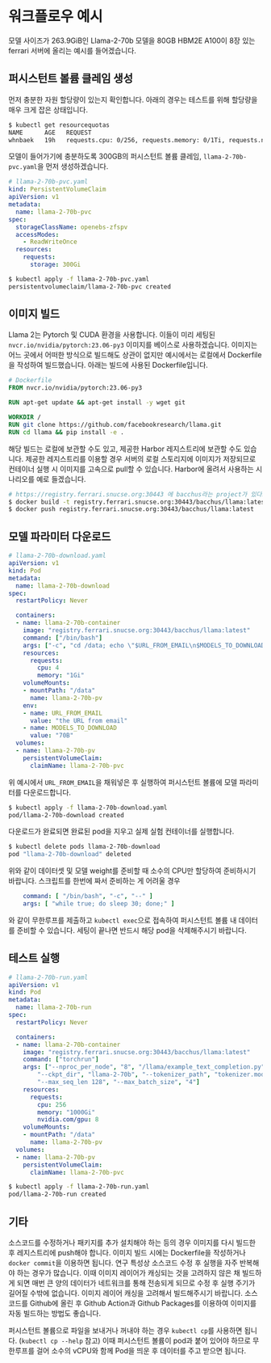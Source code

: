 # 워크플로우 예시

모델 사이즈가 263.9GiB인 Llama-2-70b 모델을 80GB HBM2E A100이 8장 있는 ferrari 서버에 올리는 예시를 들어겠습니다.

## 퍼시스턴트 볼륨 클레임 생성

먼저 충분한 자원 할당량이 있는지 확인합니다. 아래의 경우는 테스트를 위해 할당량을 매우 크게 잡은 상태입니다.

```sh
$ kubectl get resourcequotas
NAME      AGE   REQUEST
whnbaek   19h   requests.cpu: 0/256, requests.memory: 0/1Ti, requests.nvidia.com/gpu: 0/8, requests.storage: 0/1000Gi
```

모델이 들어가기에 충분하도록 300GB의 퍼시스턴트 볼륨 클레임, `llama-2-70b-pvc.yaml`을 먼저 생성하겠습니다.

```yaml
# llama-2-70b-pvc.yaml
kind: PersistentVolumeClaim
apiVersion: v1
metadata:
  name: llama-2-70b-pvc
spec:
  storageClassName: openebs-zfspv
  accessModes:
    - ReadWriteOnce
  resources:
    requests:
      storage: 300Gi
```

```sh
$ kubectl apply -f llama-2-70b-pvc.yaml
persistentvolumeclaim/llama-2-70b-pvc created
```

## 이미지 빌드

Llama 2는 Pytorch 및 CUDA 환경을 사용합니다. 이들이 미리 세팅된 `nvcr.io/nvidia/pytorch:23.06-py3` 이미지를 베이스로 사용하겠습니다. 이미지는 어느 곳에서 어떠한 방식으로 빌드해도 상관이 없지만 예시에서는 로컬에서 Dockerfile을 작성하여 빌드했습니다. 아래는 빌드에 사용된 Dockerfile입니다.

```dockerfile
# Dockerfile
FROM nvcr.io/nvidia/pytorch:23.06-py3

RUN apt-get update && apt-get install -y wget git

WORKDIR /
RUN git clone https://github.com/facebookresearch/llama.git
RUN cd llama && pip install -e .
```

해당 빌드는 로컬에 보관할 수도 있고, 제공한 Harbor 레지스트리에 보관할 수도 있습니다. 제공한 레지스트리를 이용할 경우 서버의 로컬 스토리지에 이미지가 저장되므로 컨테이너 실행 시 이미지를 고속으로 pull할 수 있습니다. Harbor에 올려서 사용하는 시나리오를 예로 들겠습니다.

```sh
# https://registry.ferrari.snucse.org:30443 에 bacchus라는 project가 있다고 가정
$ docker build -t registry.ferrari.snucse.org:30443/bacchus/llama:latest - < Dockerfile
$ docker push registry.ferrari.snucse.org:30443/bacchus/llama:latest
```

## 모델 파라미터 다운로드

```yaml
# llama-2-70b-download.yaml
apiVersion: v1
kind: Pod
metadata:
  name: llama-2-70b-download
spec:
  restartPolicy: Never

  containers:
  - name: llama-2-70b-container
    image: "registry.ferrari.snucse.org:30443/bacchus/llama:latest"
    command: ["/bin/bash"]
    args: ["-c", "cd /data; echo \"$URL_FROM_EMAIL\n$MODELS_TO_DOWNLOAD\" | /llama/download.sh;"]
    resources:
      requests:
        cpu: 4
        memory: "1Gi"
    volumeMounts:
    - mountPath: "/data"
      name: llama-2-70b-pv
    env:
    - name: URL_FROM_EMAIL
      value: "the URL from email"
    - name: MODELS_TO_DOWNLOAD
      value: "70B"
  volumes:
  - name: llama-2-70b-pv
    persistentVolumeClaim:
      claimName: llama-2-70b-pvc
```

위 예시에서 `URL_FROM_EMAIL`을 채워넣은 후 실행하여 퍼시스턴트 볼륨에 모델 파라미터를 다운로드합니다.

```sh
$ kubectl apply -f llama-2-70b-download.yaml
pod/llama-2-70b-download created
```

다운로드가 완료되면 완료된 pod을 지우고 실제 실험 컨테이너를 실행합니다.

```sh
$ kubectl delete pods llama-2-70b-download
pod "llama-2-70b-download" deleted
```

위와 같이 데이터셋 및 모델 weight를 준비할 때 소수의 CPU만 할당하여 준비하시기 바랍니다.
스크립트를 한번에 짜서 준비하는 게 어려울 경우

```yaml
    command: [ "/bin/bash", "-c", "--" ]
    args: [ "while true; do sleep 30; done;" ]
```

와 같이 무한루프를 제출하고 `kubectl exec`으로 접속하여 퍼시스턴트 볼륨 내 데이터를 준비할 수 있습니다.
세팅이 끝나면 반드시 해당 pod을 삭제해주시기 바랍니다.

## 테스트 실행

```yaml
# llama-2-70b-run.yaml
apiVersion: v1
kind: Pod
metadata:
  name: llama-2-70b-run
spec:
  restartPolicy: Never

  containers:
  - name: llama-2-70b-container
    image: "registry.ferrari.snucse.org:30443/bacchus/llama:latest"
    command: ["torchrun"]
    args: ["--nproc_per_node", "8", "/llama/example_text_completion.py", \
        "--ckpt_dir", "llama-2-70b", "--tokenizer_path", "tokenizer.model", \
        "--max_seq_len 128", "--max_batch_size", "4"]
    resources:
      requests:
        cpu: 256
        memory: "1000Gi"
        nvidia.com/gpu: 8
    volumeMounts:
    - mountPath: "/data"
      name: llama-2-70b-pv
  volumes:
  - name: llama-2-70b-pv
    persistentVolumeClaim:
      claimName: llama-2-70b-pvc
```

```sh
$ kubectl apply -f llama-2-70b-run.yaml
pod/llama-2-70b-run created
```

## 기타

소스코드를 수정하거나 패키지를 추가 설치해야 하는 등의 경우 이미지를 다시 빌드한 후 레지스트리에 push해야 합니다. 이미지 빌드 시에는 Dockerfile을 작성하거나 `docker commit`을 이용하면 됩니다. 연구 특성상 소스코드 수정 후 실행을 자주 반복해야 하는 경우가 많습니다. 이때 이미지 레이어가 캐싱되는 것을 고려하지 않은 채 빌드하게 되면 매번 큰 양의 데이터가 네트워크를 통해 전송되게 되므로 수정 후 실행 주기가 길어질 수밖에 없습니다. 이미지 레이어 캐싱을 고려해서 빌드해주시기 바랍니다. 소스코드를 Github에 올린 후 Github Action과 Github Packages를 이용하여 이미지를 자동 빌드하는 방법도 좋습니다. 

퍼시스턴트 볼륨으로 파일을 보내거나 꺼내야 하는 경우 `kubectl cp`를 사용하면 됩니다. (`kubectl cp --help` 참고) 이때 퍼시스턴트 볼륨이 pod과 붙어 있어야 하므로 무한루프를 걸어 소수의 vCPU와 함께 Pod을 띄운 후 데이터를 주고 받으면 됩니다.
